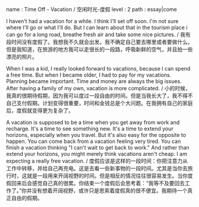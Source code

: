 name : Time Off - Vacation / 空闲时光-度假
level : 2
path : essay|come

I haven't had a vacation for a while. I think I'll set off soon. I'm not sure where I'll go or what I'll do. But I can learn about that in the tourism place i can go for a long road, breathe fresh air and take some nice pictures. / 我有段时间没有度假了。我想我不久就会出发。我不确定自己要去哪里或者要做什么。但是我知道，在旅游的地方我可以走很长的一段路，呼吸新鲜的空气，并且拍一些漂亮的照片。

When I was a kid, I really looked forward to vacations, because I can spend a free time. But when I became older, I had to pay for my vacations. Planning became important. Time and money are always the big issues. After having a family of my own, vacation is more complicated. / 小的时候，我真的很期待假期，因为我可以度过一段自由的时间。但是当我长大了，我不得不自己支付假期。计划变得很重要，时间和金钱总是个大问题。在我拥有自己的家庭后，度假就变得更为复杂了。

A vacation is supposed to be a time when you get away from work and recharge. It's a time to see something new. It's a time to extend your horizons, especially when you travel. But it's also easy for the opposite to happen. You can come back from a vacation feeling very tired. You can finish a vacation thinking "I can't wait to get back to work." And rather than extend your horizons, you might merely think vacations aren't cheap. I am expecting a really free vacation. / 度假应该是这样的一段时间：你把注意力从工作中转移，并给自己再充电。这是去看一些新事物的一段时间。尤其是当你去旅行时，这就是一段用来开阔视野的时间。但是相反的情况往往很容易发生。当你度假回来后会感觉自己真的很累。你结束一个度假后会思考着：“我等不及要回去工作了。”你并没有想着开阔视野，或许只是思索着度假真的很不便宜。我期待一个真正自由的假期。
